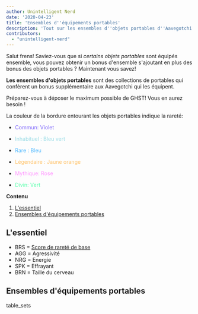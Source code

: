 ```yaml
---
author: Unintelligent Nerd
date: '2020-04-23'
title: 'Ensembles d''équipements portables'
description: 'Tout sur les ensembles d''objets portables d''Aavegotchi'
contributors:
  - "unintelligent-nerd"
---
```


Salut frens! Saviez-vous que si *certains objets portables* sont équipés ensemble, vous pouvez obtenir un bonus d'ensemble s'ajoutant en plus des bonus des objets portables ? Maintenant vous savez!

**Les ensembles d'objets portables** sont des collections de portables qui confèrent un bonus supplémentaire aux Aavegotchi qui les équipent.

Préparez-vous à déposer le maximum possible de GHST! Vous en aurez besoin !

La couleur de la bordure entourant les objets portables indique la rareté:
* <p style="color:#806AFB">Commun: Violet</p>
* <p style="color:#98DBE5">Inhabituel : Bleu vert</p>
* <p style="color:#59BCFF">Rare : Bleu</p>
* <p style="color:#FFC36B">Légendaire : Jaune orange</p>
* <p style="color:#FF96FF">Mythique: Rose</p>
* <p style="color:#51FFA8">Divin: Vert</p>

<div class="contentsBox">

**Contenu**

<ol>
<li><a href=#key>L'essentiel</a></li>
<li><a href=#wearable-sets>Ensembles d'équipements portables</a></li>
</ol>

</div>

## L'essentiel

* BRS = [Score de rareté de base](/rarity-farming#base-rarity-score)
* AGG = Agressivité
* NRG = Energie
* SPK = Effrayant
* BRN = Taille du cerveau

## Ensembles d'équipements portables

table_sets

